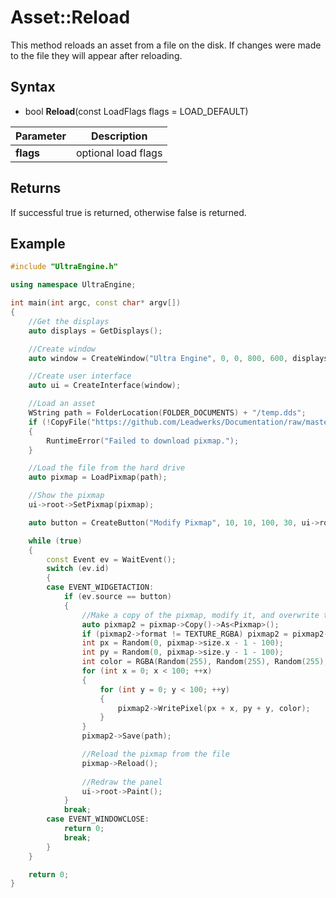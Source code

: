 # Asset::Reload

This method reloads an asset from a file on the disk. If changes were made to the file they will appear after reloading.

## Syntax

- bool **Reload**(const LoadFlags flags = LOAD_DEFAULT)

| Parameter | Description |
|---|---|
| **flags** | optional load flags |

## Returns
If successful true is returned, otherwise false is returned.

## Example

```c++
#include "UltraEngine.h"

using namespace UltraEngine;

int main(int argc, const char* argv[])
{
    //Get the displays
    auto displays = GetDisplays();

    //Create window
    auto window = CreateWindow("Ultra Engine", 0, 0, 800, 600, displays[0]);

    //Create user interface
    auto ui = CreateInterface(window);

    //Load an asset
    WString path = FolderLocation(FOLDER_DOCUMENTS) + "/temp.dds";
    if (!CopyFile("https://github.com/Leadwerks/Documentation/raw/master/Assets/Materials/Ground/dirt01.dds", path))
    {
        RuntimeError("Failed to download pixmap.");
    }

    //Load the file from the hard drive
    auto pixmap = LoadPixmap(path);

    //Show the pixmap
    ui->root->SetPixmap(pixmap);

    auto button = CreateButton("Modify Pixmap", 10, 10, 100, 30, ui->root);

    while (true)
    {
        const Event ev = WaitEvent();
        switch (ev.id)
        {
        case EVENT_WIDGETACTION:
            if (ev.source == button)
            {
                //Make a copy of the pixmap, modify it, and overwrite the file
                auto pixmap2 = pixmap->Copy()->As<Pixmap>();
                if (pixmap2->format != TEXTURE_RGBA) pixmap2 = pixmap2->Convert(TEXTURE_RGBA);
                int px = Random(0, pixmap->size.x - 1 - 100);
                int py = Random(0, pixmap->size.y - 1 - 100);
                int color = RGBA(Random(255), Random(255), Random(255), 255);
                for (int x = 0; x < 100; ++x)
                {
                    for (int y = 0; y < 100; ++y)
                    {
                        pixmap2->WritePixel(px + x, py + y, color);
                    }
                }
                pixmap2->Save(path);

                //Reload the pixmap from the file
                pixmap->Reload();
                
                //Redraw the panel
                ui->root->Paint();
            }
            break;
        case EVENT_WINDOWCLOSE:
            return 0;
            break;
        }
    }

    return 0;
}
```

